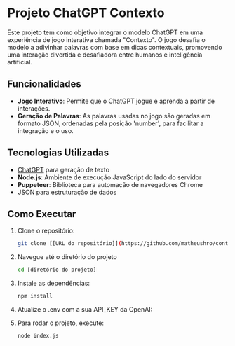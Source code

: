 # Projeto ChatGPT Contexto

Este projeto tem como objetivo integrar o modelo ChatGPT em uma experiência de jogo interativa chamada "Contexto". O jogo desafia o modelo a adivinhar palavras com base em dicas contextuais, promovendo uma interação divertida e desafiadora entre humanos e inteligência artificial.

## Funcionalidades

- **Jogo Interativo**: Permite que o ChatGPT jogue e aprenda a partir de interações.
- **Geração de Palavras**: As palavras usadas no jogo são geradas em formato JSON, ordenadas pela posição 'number', para facilitar a integração e o uso.

## Tecnologias Utilizadas

- [ChatGPT](https://openai.com/chatgpt) para geração de texto
- **Node.js**: Ambiente de execução JavaScript do lado do servidor
- **Puppeteer**: Biblioteca para automação de navegadores Chrome
- JSON para estruturação de dados


## Como Executar

1. Clone o repositório:
   ```bash
   git clone [[URL do repositório]](https://github.com/matheushro/contexto-com-chatgpt)

2. Navegue até o diretório do projeto
   ```bash
   cd [diretório do projeto]
   
3. Instale as dependências:
   ```bash
   npm install

4. Atualize o .env com a sua API_KEY da OpenAI:

5. Para rodar o projeto, execute:
   ```bash
   node index.js
   
